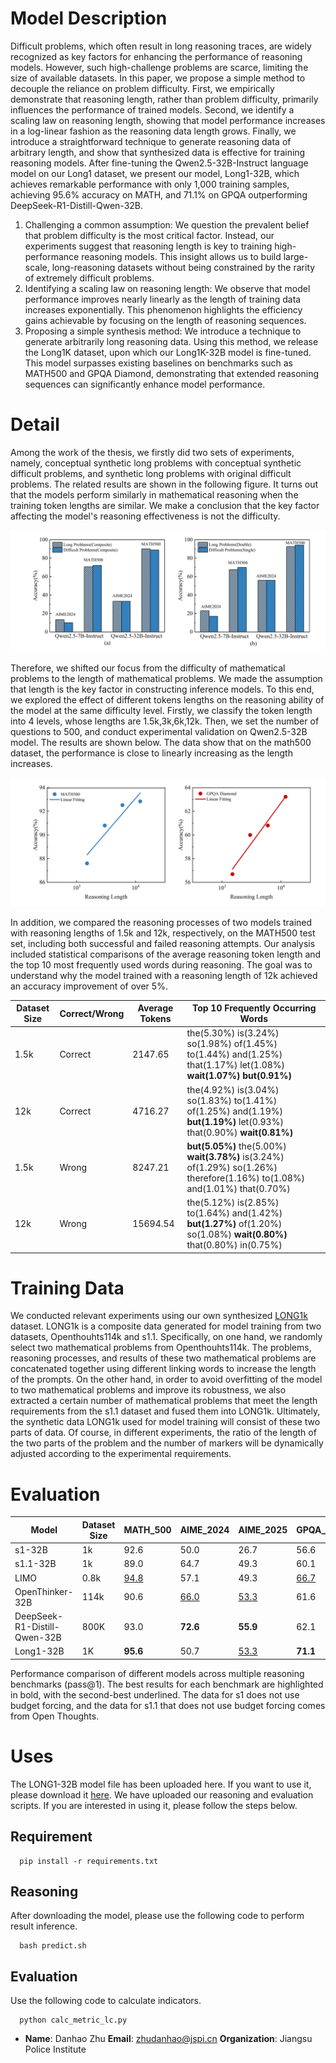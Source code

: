 

# Model Description


 Difficult problems, which often result in long reasoning traces, are widely recognized as key factors for enhancing the performance of reasoning models. However, such high-challenge problems are scarce, limiting the size of available datasets. In this paper, we propose a simple method to decouple the reliance on problem difficulty. First, we empirically demonstrate that reasoning length, rather than problem difficulty, primarily influences the performance of trained models. Second, we identify a scaling law on reasoning length, showing that model performance increases in a log-linear fashion as the reasoning data length grows. Finally, we introduce a straightforward technique to generate reasoning data of arbitrary length, and show that synthesized data is effective for training reasoning models. After fine-tuning the Qwen2.5-32B-Instruct language model on our Long1 dataset, we present our model, Long1-32B, which achieves remarkable performance with only 1,000 training samples, achieving 95.6% accuracy on MATH, and 71.1% on GPQA outperforming DeepSeek-R1-Distill-Qwen-32B.
1. Challenging a common assumption: We question the prevalent belief that problem difficulty is the most critical factor. Instead, our experiments suggest that reasoning length is key to training high-performance reasoning models. This insight allows us to build large-scale, long-reasoning datasets without being constrained by the rarity of extremely difficult problems.
2. Identifying a scaling law on reasoning length: We observe that model performance improves nearly linearly as the length of training data increases exponentially. This phenomenon highlights the efficiency gains achievable by focusing on the length of reasoning sequences.
3. Proposing a simple synthesis method: We introduce a technique to generate arbitrarily long reasoning data. Using this method, we release the Long1K dataset, upon which our Long1K-32B model is fine-tuned. This model surpasses existing baselines on benchmarks such as MATH500 and GPQA Diamond, demonstrating that extended reasoning sequences can significantly enhance model performance.



# Detail

  Among the work of the thesis, we firstly did two sets of experiments, namely, conceptual synthetic long problems with conceptual synthetic difficult problems, and synthetic long problems with original difficult problems. The related results are shown in the following figure. It turns out that the models perform similarly in mathematical reasoning when the training token lengths are similar. We make a conclusion that the key factor affecting the model's reasoning effectiveness is not the difficulty.

![img_3.png](fig1.png)


  Therefore, we shifted our focus from the difficulty of mathematical problems to the length of mathematical problems. We made the assumption that length is the key factor in constructing inference models. To this end, we explored the effect of different tokens lengths on the reasoning ability of the model at the same difficulty level. Firstly, we classify the token length into 4 levels, whose lengths are 1.5k,3k,6k,12k. Then, we set the number of questions to 500, and conduct experimental validation on Qwen2.5-32B model. The results are shown below. The data show that on the math500 dataset, the performance is close to linearly increasing as the length increases.

![img_2.png](fig2.png)

  In addition, we compared the reasoning processes of two models trained with reasoning lengths of 1.5k and 12k, respectively, on the MATH500 test set, including both successful and failed reasoning attempts. Our analysis included statistical comparisons of the average reasoning token length and the top 10 most frequently used words during reasoning. The goal was to understand why the model trained with a reasoning length of 12k achieved an accuracy improvement of over 5%.

| Dataset Size | Correct/Wrong | Average Tokens | Top 10 Frequently Occurring Words                                                                 |
|--------------|---------------|----------------|------------------------------------------------------------------------------------------------|
| 1.5k         | Correct       | 2147.65        | the(5.30%) is(3.24%) so(1.98%) of(1.45%) to(1.44%) and(1.25%) that(1.17%) let(1.08%) **wait(1.07%)** **but(0.91%)** |
| 12k          | Correct       | 4716.27        | the(4.92%) is(3.04%) so(1.83%) to(1.41%) of(1.25%) and(1.19%) **but(1.19%)** let(0.93%) that(0.90%) **wait(0.81%)** |
| 1.5k         | Wrong         | 8247.21        | **but(5.05%)** the(5.00%) **wait(3.78%)** is(3.24%) of(1.29%) so(1.26%) therefore(1.16%) to(1.08%) and(1.01%) that(0.70%) |
| 12k          | Wrong         | 15694.54       | the(5.12%) is(2.85%) to(1.64%) and(1.42%) **but(1.27%)** of(1.20%) so(1.08%) **wait(0.80%)** that(0.80%) in(0.75%) |




# Training Data
  We conducted relevant experiments using our own synthesized [LONG1k](https://huggingface.co/datasets/ZTss/LONG1k) dataset. LONG1k is a composite data generated for model training from two datasets, Openthouhts114k and s1.1. Specifically, on one hand, we randomly select two mathematical problems from Openthouhts114k. The problems, reasoning processes, and results of these two mathematical problems are concatenated together using different linking words to increase the length of the prompts. On the other hand, in order to avoid overfitting of the model to two mathematical problems and improve its robustness, we also extracted a certain number of mathematical problems that meet the length requirements from the s1.1 dataset and fused them into LONG1k. Ultimately, the synthetic data LONG1k used for model training will consist of these two parts of data. Of course, in different experiments, the ratio of the length of the two parts of the problem and the number of markers will be dynamically adjusted according to the experimental requirements.


# Evaluation

| Model | Dataset Size | MATH_500 | AIME_2024 | AIME_2025 | GPQA_Diamond |
|---|---|---|---|---|---|
| s1-32B | 1k | 92.6 | 50.0 | 26.7 | 56.6 |
| s1.1-32B | 1k | 89.0 | 64.7 | 49.3 | 60.1 |
| LIMO | 0.8k | <u>94.8</u> | 57.1 | 49.3 | <u>66.7</u> |
| OpenThinker-32B | 114k | 90.6 | <u>66.0</u> | <u>53.3</u> | 61.6 |
| DeepSeek-R1-Distill-Qwen-32B | 800K | 93.0 | **72.6** | **55.9** | 62.1 |
| Long1-32B | 1K | **95.6** | 50.7 | <u>53.3</u> | **71.1** |

Performance comparison of different models across multiple reasoning benchmarks (pass@1). The best results for each benchmark are highlighted in bold, with the second-best underlined. The data for s1 does not use budget forcing, and the data for s1.1 that does not use budget forcing comes from Open Thoughts.


# Uses
The LONG1-32B model file has been uploaded here. If you want to use it, please download it [here](https://huggingface.co/ZTss/LONG1k-32B). We have uploaded our reasoning and evaluation scripts. If you are interested in using it, please follow the steps below.

  ## Requirement
```
  pip install -r requirements.txt
```
  ## Reasoning
  After downloading the model, please use the following code to perform result inference.
```
  bash predict.sh
```


  ## Evaluation
  Use the following code to calculate indicators.
```
  python calc_metric_lc.py
```



- **Name**: Danhao Zhu
  **Email**: zhudanhao@jspi.cn
  **Organization**: Jiangsu Police Institute
  
